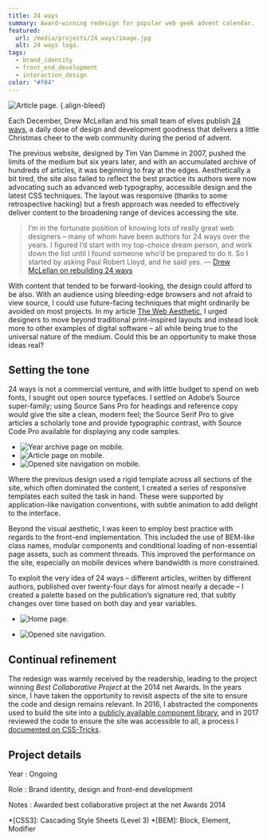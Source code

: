```yaml
---
title: 24 ways
summary: Award-winning redesign for popular web geek advent calendar.
featured:
  url: /media/projects/24_ways/image.jpg
  alt: 24 ways logo.
tags:
  - brand_identity
  - front_end_development
  - interaction_design
color: "#f04"
---
```


![Article page.](/media/projects/24_ways/article.png#screenshot)
{.align-bleed}

Each December, Drew McLellan and his small team of elves publish [24 ways][1], a daily dose of design and development goodness that delivers a little Christmas cheer to the web community during the period of advent.

The previous website, designed by Tim Van Damme in 2007, pushed the limits of the medium but six years later, and with an accumulated archive of hundreds of articles, it was beginning to fray at the edges. Aesthetically a bit tired, the site also failed to reflect the best practice its authors were now advocating such as advanced web typography, accessible design and the latest CSS techniques. The layout was responsive (thanks to some retrospective hacking) but a fresh approach was needed to effectively deliver content to the broadening range of devices accessing the site.

> I’m in the fortunate position of knowing lots of really great web designers – many of whom have been authors for 24 ways over the years. I figured I’d start with my top-choice dream person, and work down the list until I found someone who’d be prepared to do it. So I started by asking Paul Robert Lloyd, and he said yes.
> — [Drew McLellan on rebuilding 24 ways](https://allinthehead.com/retro/366/rebuilding-24-ways)

With content that tended to be forward-looking, the design could afford to be also. With an audience using bleeding-edge browsers and not afraid to view source, I could use future-facing techniques that might ordinarily be avoided on most projects. In my article [The Web Aesthetic][2], I urged designers to move beyond traditional print-inspired layouts and instead look more to other examples of digital software – all while being true to the universal nature of the medium. Could this be an opportunity to make those ideas real?

## Setting the tone

24 ways is not a commercial venture, and with little budget to spend on web fonts, I sought out open source typefaces. I settled on Adobe’s Source super-family; using Source Sans Pro for headings and reference copy would give the site a clean, modern feel; the Source Serif Pro to give articles a scholarly tone and provide typographic contrast, with Source Code Pro available for displaying any code samples.

- ![Year archive page on mobile.](/media/projects/24_ways/archive_mobile.png#screenshot)
- ![Article page on mobile.](/media/projects/24_ways/article_mobile.png#screenshot)
- ![Opened site navigation on mobile.](/media/projects/24_ways/navigation_mobile.png#screenshot)

Where the previous design used a rigid template across all sections of the site, which often dominated the content, I created a series of responsive templates each suited the task in hand. These were supported by application-like navigation conventions, with subtle animation to add delight to the interface.

Beyond the visual aesthetic, I was keen to employ best practice with regards to the front-end implementation. This included the use of BEM-like class names, modular components and conditional loading of non-essential page assets, such as comment threads. This improved the performance on the site, especially on mobile devices where bandwidth is more constrained.

To exploit the very idea of 24 ways – different articles, written by different authors, published over twenty-four days for almost nearly a decade – I created a palette based on the publication’s signature red, that subtly changes over time based on both day and year variables.

- ![Home page.](/media/projects/24_ways/homepage.png#screenshot "The home and other archival pages showcase articles by placing them within a grid, evoking the feel of a calendar.")

- ![Opened site navigation.](/media/projects/24_ways/navigation.png#screenshot "To account for the growing archive and to improve the discoverability of content, I recommended categorising articles by topic and exposing these within the navigation.")

## Continual refinement

The redesign was warmly received by the readership, leading to the project winning _Best Collaborative Project_ at the 2014 net Awards. In the years since, I have taken the opportunity to revisit aspects of the site to ensure the code and design remains relevant. In 2016, I abstracted the components used to build the site into a [publicly available component library][3], and in 2017 reviewed the code to ensure the site was accessible to all, a process I [documented on CSS-Tricks][4].

## Project details

Year
: Ongoing

Role
: Brand identity, design and front-end development

Notes
: Awarded best collaborative project at the net Awards 2014

[1]: https://24ways.org
[2]: https://alistapart.com/article/the-web-aesthetic
[3]: https://bits.24ways.org
[4]: https://css-tricks.com/improving-accessibility-24-ways/

*[CSS3]: Cascading Style Sheets (Level 3)
*[BEM]: Block, Element, Modifier
